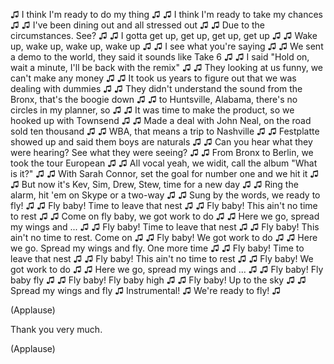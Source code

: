 
♫ I think I&#39;m ready to do my thing ♫
♫ I think I&#39;m ready to take my chances ♫
♫ I&#39;ve been dining out and all stressed out ♫
♫ Due to the circumstances. See? ♫
♫ I gotta get up, get up, get up, get up ♫
♫ Wake up, wake up, wake up, wake up ♫
♫ I see what you&#39;re saying ♫
♫ We sent a demo to the world, they said it sounds like Take 6 ♫
♫ I said &quot;Hold on, wait a minute, I&#39;ll be back with the remix&quot; ♫
♫ They looking at us funny, we can&#39;t make any money ♫
♫ It took us years to figure out that we was dealing with dummies ♫
♫ They didn&#39;t understand the sound from the Bronx, that&#39;s the boogie down ♫
♫ to Huntsville, Alabama, there&#39;s no circles in my planner, so ♫
♫ It was time to make the product, so we hooked up with Townsend ♫
♫ Made a deal with John Neal, on the road sold ten thousand ♫
♫ WBA, that means a trip to Nashville ♫
♫ Festplatte showed up and said them boys are naturals ♫
♫ Can you hear what they were hearing? See what they were seeing? ♫
♫ From Bronx to Berlin, we took the tour European ♫
♫ All vocal yeah, we widit, call the album &quot;What is it?&quot; ♫
♫ With Sarah Connor, set the goal for number one and we hit it ♫
♫ But now it&#39;s Kev, Sim, Drew, Stew, time for a new day ♫
♫ Ring the alarm, hit &#39;em on Skype or a two-way ♫
♫ Sung by the words, we ready to fly! ♫
♫ Fly baby! Time to leave that nest ♫
♫ Fly baby! This ain&#39;t no time to rest ♫
♫ Come on fly baby, we got work to do ♫
♫ Here we go, spread my wings and ... ♫
♫ Fly baby! Time to leave that nest ♫
♫ Fly baby! This ain&#39;t no time to rest. Come on ♫
♫ Fly baby! We got work to do ♫
♫ Here we go. Spread my wings and fly. One more time ♫
♫ Fly baby! Time to leave that nest ♫
♫ Fly baby! This ain&#39;t no time to rest ♫
♫ Fly baby! We got work to do ♫
♫ Here we go, spread my wings and ... ♫
♫ Fly baby! Fly baby fly ♫
♫ Fly baby! Fly baby high ♫
♫ Fly baby! Up to the sky ♫
♫ Spread my wings and fly ♫
Instrumental!
♫ We&#39;re ready to fly! ♫

(Applause)

Thank you very much.

(Applause)

